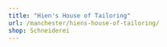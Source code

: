 ```yaml
---
title: "Hien's House of Tailoring"
url: /manchester/hiens-house-of-tailoring/
shop: Schneiderei
---
```

